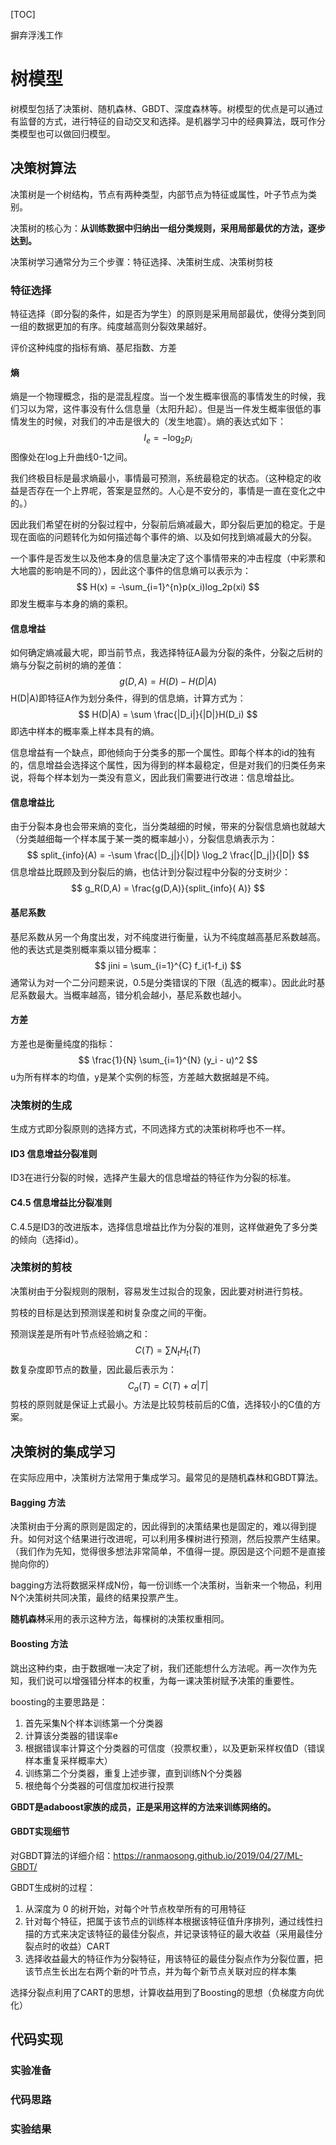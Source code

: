 [TOC]

摒弃浮浅工作

# 树模型

树模型包括了决策树、随机森林、GBDT、深度森林等。树模型的优点是可以通过有监督的方式，进行特征的自动交叉和选择。是机器学习中的经典算法，既可作分类模型也可以做回归模型。

## 决策树算法

决策树是一个树结构，节点有两种类型，内部节点为特征或属性，叶子节点为类别。

决策树的核心为：**从训练数据中归纳出一组分类规则，采用局部最优的方法，逐步达到。**

决策树学习通常分为三个步骤：特征选择、决策树生成、决策树剪枝

### 特征选择

特征选择（即分裂的条件，如是否为学生）的原则是采用局部最优，使得分类到同一组的数据更加的有序。纯度越高则分裂效果越好。

评价这种纯度的指标有熵、基尼指数、方差

#### 熵

熵是一个物理概念，指的是混乱程度。当一个发生概率很高的事情发生的时候，我们习以为常，这件事没有什么信息量（太阳升起）。但是当一件发生概率很低的事情发生的时候，对我们的冲击是很大的（发生地震）。熵的表达式如下：
$$
I_e = -\log_2p_i
$$
图像处在log上升曲线0-1之间。

我们终极目标是最求熵最小，事情最可预测，系统最稳定的状态。（这种稳定的收益是否存在一个上界呢，答案是显然的。人心是不安分的，事情是一直在变化之中的。）

因此我们希望在树的分裂过程中，分裂前后熵减最大，即分裂后更加的稳定。于是现在面临的问题转化为如何描述每个事件的熵、以及如何找到熵减最大的分裂。

一个事件是否发生以及他本身的信息量决定了这个事情带来的冲击程度（中彩票和大地震的影响是不同的），因此这个事件的信息熵可以表示为：
$$
H(x) = -\sum_{i=1}^{n}p(x_i)log_2p(xi)
$$
即发生概率与本身的熵的乘积。

#### 信息增益

如何确定熵减最大呢，即当前节点，我选择特征A最为分裂的条件，分裂之后树的熵与分裂之前树的熵的差值：
$$
g(D,A) = H(D) - H(D|A)
$$
H(D|A)即特征A作为划分条件，得到的信息熵，计算方式为：
$$
H(D|A) = \sum \frac{|D_i|}{|D|}H(D_i)
$$
即选中样本的概率乘上样本具有的熵。

信息增益有一个缺点，即他倾向于分类多的那一个属性。即每个样本的id的独有的，信息增益会选择这个属性，因为得到的样本最稳定，但是对我们的归类任务来说，将每个样本划为一类没有意义，因此我们需要进行改进：信息增益比。

#### 信息增益比

由于分裂本身也会带来熵的变化，当分类越细的时候，带来的分裂信息熵也就越大（分类越细每一个样本属于某一类的概率越小），分裂信息熵表示为：
$$
split_{info}(A) = -\sum \frac{|D_j|}{|D|} \log_2 \frac{|D_j|}{|D|}
$$
信息增益比既顾及到分裂后的熵，也估计到分裂过程中分裂的分支树少：
$$
g_R(D,A) = \frac{g(D,A)}{split_{info}(
A)}
$$

#### 基尼系数

基尼系数从另一个角度出发，对不纯度进行衡量，认为不纯度越高基尼系数越高。他的表达式是类别概率乘以错分概率：
$$
jini = \sum_{i=1}^{C} f_i(1-f_i)
$$
通常认为对一个二分问题来说，0.5是分类错误的下限（乱选的概率）。因此此时基尼系数最大。当概率越高，错分机会越小，基尼系数也越小。

#### 方差

方差也是衡量纯度的指标：
$$
\frac{1}{N} \sum_{i=1}^{N} (y_i - u)^2
$$
u为所有样本的均值，y是某个实例的标签，方差越大数据越是不纯。

### 决策树的生成

生成方式即分裂原则的选择方式，不同选择方式的决策树称呼也不一样。

#### ID3 信息增益分裂准则

ID3在进行分裂的时候，选择产生最大的信息增益的特征作为分裂的标准。

#### C4.5 信息增益比分裂准则

C.4.5是ID3的改进版本，选择信息增益比作为分裂的准则，这样做避免了多分类的倾向（选择id）。

### 决策树的剪枝

决策树由于分裂规则的限制，容易发生过拟合的现象，因此要对树进行剪枝。

剪枝的目标是达到预测误差和树复杂度之间的平衡。

预测误差是所有叶节点经验熵之和：
$$
C(T) = \sum N_tH_t(T)
$$
数复杂度即节点的数量，因此最后表示为：
$$
C_a(T) = C(T) + \alpha|T|
$$
剪枝的原则就是保证上式最小。方法是比较剪枝前后的C值，选择较小的C值的方案。

## 决策树的集成学习

在实际应用中，决策树方法常用于集成学习。最常见的是随机森林和GBDT算法。

#### Bagging 方法

决策树由于分离的原则是固定的，因此得到的决策结果也是固定的，难以得到提升。如何对这个结果进行改进呢，可以利用多棵树进行预测，然后投票产生结果。（我们作为先知，觉得很多想法非常简单，不值得一提。原因是这个问题不是直接抛向你的）

bagging方法将数据采样成N份，每一份训练一个决策树，当新来一个物品，利用N个决策树共同决策，最终的结果投票产生。

**随机森林**采用的表示这种方法，每棵树的决策权重相同。

#### Boosting 方法

跳出这种约束，由于数据唯一决定了树，我们还能想什么方法呢。再一次作为先知，我们说可以增强错分样本的权重，为每一课决策树赋予决策的重要性。

boosting的主要思路是：

1. 首先采集N个样本训练第一个分类器
2. 计算该分类器的错误率e
3. 根据错误率计算这个分类器的可信度（投票权重），以及更新采样权值D（错误样本重复采样概率大）
4. 训练第二个分类器，重复上述步骤，直到训练N个分类器
5. 根绝每个分类器的可信度加权进行投票

**GBDT是adaboost家族的成员，正是采用这样的方法来训练网络的。**

#### GBDT实现细节

对GBDT算法的详细介绍：https://ranmaosong.github.io/2019/04/27/ML-GBDT/

GBDT生成树的过程：

1. 从深度为 0 的树开始，对每个叶节点枚举所有的可用特征
2. 针对每个特征，把属于该节点的训练样本根据该特征值升序排列，通过线性扫描的方式来决定该特征的最佳分裂点，并记录该特征的最大收益（采用最佳分裂点时的收益）CART
3. 选择收益最大的特征作为分裂特征，用该特征的最佳分裂点作为分裂位置，把该节点生长出左右两个新的叶节点，并为每个新节点关联对应的样本集

选择分裂点利用了CART的思想，计算收益用到了Boosting的思想（负梯度方向优化）



## 代码实现

### 实验准备



### 代码思路



### 实验结果



